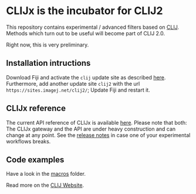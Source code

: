 # CLIJx is the incubator for CLIJ2
This repository contains experimental / advanced filters based on [CLIJ](https://clij.github.io). 
Methods which turn out to be useful will become part of CLIJ 2.0.

Right now, this is very preliminary.

## Installation intructions
Download Fiji and activate the `clij` update site as described [here](https://clij.github.io/clij-docs/installationInFiji). 
Furthermore, add another update site `clij2` with the url `https://sites.imagej.net/clij2/`;
Update Fiji and restart it.

## CLIJx reference
The current API reference of CLIJx is available [here](https://clij.github.io/clij-advanced-filters/reference). Please note that both: The CLIJx gateway and the API are under heavy construction and can change at any point. See the [release notes](https://github.com/clij/clij-advanced-filters/releases) in case one of your experimental workflows breaks.

## Code examples
Have a look in the [macros](https://github.com/clij/clij-advanced-filters/tree/master/src/main/macro) folder.

Read more on the [CLIJ Website](https://clij.github.io).


